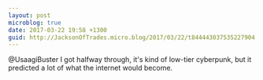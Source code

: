 ```yaml
---
layout: post
microblog: true
date: 2017-03-22 19:58 +1300
guid: http://JacksonOfTrades.micro.blog/2017/03/22/t844443037535227904.html
---
```

@UsaagiBuster I got halfway through, it's kind of low-tier cyberpunk, but it predicted a lot of what the internet would become.
